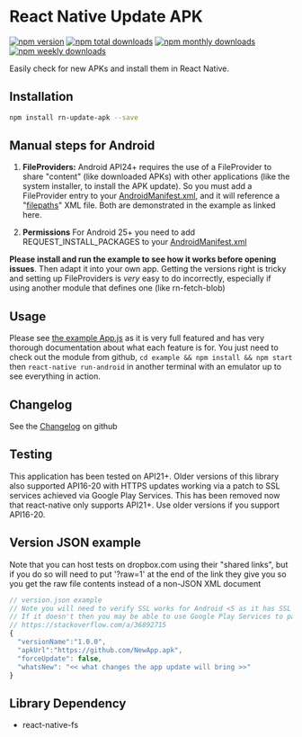 # React Native Update APK

[![npm version](https://badge.fury.io/js/rn-update-apk.svg)](http://badge.fury.io/js/rn-update-apk)
[![npm total downloads](https://img.shields.io/npm/dt/rn-update-apk.svg)](https://img.shields.io/npm/dt/rn-update-apk.svg)
[![npm monthly downloads](https://img.shields.io/npm/dm/rn-update-apk.svg)](https://img.shields.io/npm/dm/rn-update-apk.svg)
[![npm weekly downloads](https://img.shields.io/npm/dw/rn-update-apk.svg)](https://img.shields.io/npm/dw/rn-update-apk.svg)

Easily check for new APKs and install them in React Native.

## Installation

```bash
npm install rn-update-apk --save
```

## Manual steps for Android

1. **FileProviders:** Android API24+ requires the use of a FileProvider to share "content" (like
   downloaded APKs) with other applications (like the system installer, to install
   the APK update). So you must add a FileProvider entry to your [AndroidManifest.xml](example/android/app/src/main/AndroidManifest.xml),
   and it will reference a "[filepaths](example/android/app/src/main/res/xml/filepaths.xml)" XML file. Both are demonstrated in the example as linked here.

1. **Permissions** For Android 25+ you need to add REQUEST_INSTALL_PACKAGES to your [AndroidManifest.xml](example/android/app/src/main/AndroidManifest.xml)

**Please install and run the example to see how it works before opening issues**.
Then adapt it into your own app. Getting the versions right is tricky and setting up FileProviders is _very_ easy to do incorrectly, especially if using another module that defines one (like rn-fetch-blob)

## Usage

Please see [the example App.js](example/App.js) as it is very full featured and
has very thorough documentation about what each feature is for. You just need to check out the module from github, `cd example && npm install && npm start` then `react-native run-android` in another terminal with an emulator up to see everything in action.

## Changelog

See the [Changelog](CHANGELOG.md) on github

## Testing

This application has been tested on API21+. Older versions of this library also supported API16-20 with HTTPS updates working via a patch to SSL services achieved via Google Play Services. This has been removed now that react-native only supports API21+. Use older versions if you support API16-20.

## Version JSON example

Note that you can host tests on dropbox.com using their "shared links", but if you do so
will need to put '?raw=1' at the end of the link they give you so you get the raw file contents
instead of a non-JSON XML document

```javascript
// version.json example
// Note you will need to verify SSL works for Android <5 as it has SSL Protocol bugs
// If it doesn't then you may be able to use Google Play Services to patch the SSL Provider, or just serve your updates over HTTP for Android <5
// https://stackoverflow.com/a/36892715
{
  "versionName":"1.0.0",
  "apkUrl":"https://github.com/NewApp.apk",
  "forceUpdate": false,
  "whatsNew": "<< what changes the app update will bring >>"
}
```

## Library Dependency

- react-native-fs
